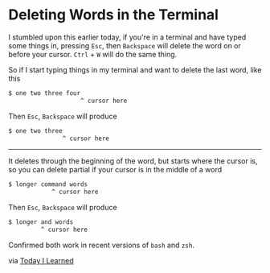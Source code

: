 # Deleting Words in the Terminal

I stumbled upon this earlier today, if you're in a terminal and have typed some
things in, pressing `Esc`, then `Backspace` will delete the word on or before
your cursor. `Ctrl` + `W` will do the same thing. 

So if I start typing things in my terminal and want to delete the last word,
like this

``` sh
$ one two three four 
                    ^ cursor here
```

Then `Esc`, `Backspace` will produce

``` sh
$ one two three
               ^ cursor here
```

---

It deletes through the beginning of the word, but starts where the cursor is,
so you can delete partial if your cursor is in the middle of a word

``` sh
$ longer command words
            ^ cursor here
```

Then `Esc`, `Backspace` will produce

``` sh
$ longer and words
         ^ cursor here
```

Confirmed both work in recent versions of `bash` and `zsh`.

via [Today I Learned](https://til.hashrocket.com/posts/x3jbduw0yt-deleting-words-in-the-terminal)
